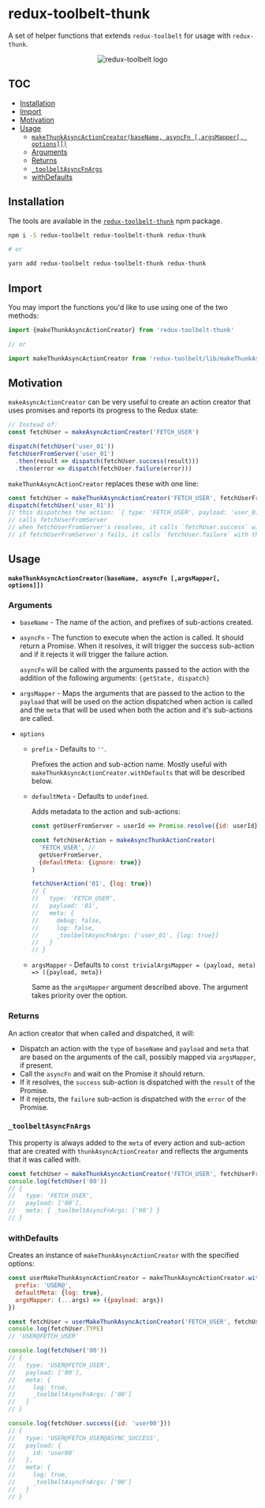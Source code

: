 # redux-toolbelt-thunk

A set of helper functions that extends `redux-toolbelt` for usage with `redux-thunk`.

<p align="center">
  <img align="center" src="https://raw.githubusercontent.com/welldone-software/redux-toolbelt/master/redux-toolbelt-logo.png" alt="redux-toolbelt logo"/>
</p>

## TOC

<!-- toc -->

- [Installation](#installation)
- [Import](#import)
- [Motivation](#motivation)
- [Usage](#usage)
    + [`makeThunkAsyncActionCreator(baseName, asyncFn [,argsMapper[, options]])`](#makethunkasyncactioncreatorbasename-asyncfn-argsmapper-options)
  * [Arguments](#arguments)
  * [Returns](#returns)
  * [`_toolbeltAsyncFnArgs`](#_toolbeltasyncfnargs)
  * [withDefaults](#withdefaults)

<!-- tocstop -->

## Installation
The tools are available in the [`redux-toolbelt-thunk`](https://www.npmjs.com/package/redux-toolbelt-thunk) npm package.
```sh
npm i -S redux-toolbelt redux-toolbelt-thunk redux-thunk

# or

yarn add redux-toolbelt redux-toolbelt-thunk redux-thunk
```

## Import
You may import the functions you'd like to use using one of the two methods:
```js
import {makeThunkAsyncActionCreator} from 'redux-toolbelt-thunk'

// or

import makeThunkAsyncActionCreator from 'redux-toolbelt/lib/makeThunkAsyncActionCreator'

```

## Motivation
`makeAsyncActionCreator` can be very useful to create an action creator that uses promises and reports its progress to the Redux state:
```js
// Instead of:
const fetchUser = makeAsyncActionCreator('FETCH_USER')

dispatch(fetchUser('user_01'))
fetchUserFromServer('user_01')
  .then(result => dispatch(fetchUser.success(result)))
  .then(error => dispatch(fetchUser.failure(error)))
```  

`makeThunkAsyncActionCreator` replaces these with one line:

```js
const fetchUser = makeThunkAsyncActionCreator('FETCH_USER', fetchUserFromServer)
dispatch(fetchUser('user_01'))
// this dispatches the action: `{ type: 'FETCH_USER', payload: 'user_01' }`
// calls fetchUserFromServer
// when fetchUserFromServer's resolves, it calls `fetchUser.success` with the result.
// if fetchUserFromServer's fails, it calls `fetchUser.failure` with the error.
```

## Usage
#### `makeThunkAsyncActionCreator(baseName, asyncFn [,argsMapper[, options]])`
### Arguments
* `baseName` - The name of the action, and prefixes of sub-actions created.
* `asyncFn` - The function to execute when the action is called. It should return a Promise. When it resolves, it will trigger the success sub-action and if it rejects it will trigger the failure action.

  `asyncFn` will be called with the arguments passed to the action with the addition of the following arguments: `{getState, dispatch}`
* `argsMapper` - Maps the arguments that are passed to the action to the `payload` that will be used on the action dispatched when action is called and the `meta` that will be used when both the action and it's sub-actions are called.
* `options`
  * `prefix` - Defaults to `''`.

    Prefixes the action and sub-action name. Mostly useful with `makeThunkAsyncActionCreator.withDefaults` that will be described below.
  * `defaultMeta` - Defaults to `undefined`.

    Adds metadata to the action and sub-actions:

    ```js
    const getUserFromServer = userId => Promise.resolve({id: userId})

    const fetchUserAction = makeAsyncThunkActionCreator(
      'FETCH_USER', //
      getUserFromServer,
      {defaultMeta: {ignore: true}}
    )

    fetchUserAction('01', {log: true})
    // {
    //   type: 'FETCH_USER',
    //   payload: '01',
    //   meta: {
    //     debug: false,
    //     log: false,
    //     _toolbeltAsyncFnArgs: ['user_01', {log: true}]
    //   }
    // }
    ```
  * `argsMapper` - Defaults to `const trivialArgsMapper = (payload, meta) => ({payload, meta})`

    Same as the `argsMapper` argument described above. The argument takes priority over the option.

### Returns
An action creator that when called and dispatched, it will:

* Dispatch an action with the `type` of `baseName` and `payload` and `meta` that are based on the arguments of the call, possibly mapped via `argsMapper`, if present.
* Call the `asyncFn` and wait on the Promise it should return.
* If it resolves, the `success` sub-action is dispatched with the `result` of the Promise.
* If it rejects, the `failure` sub-action is dispatched with the `error` of the Promise.

### `_toolbeltAsyncFnArgs`
This property is always added to the `meta` of every action and sub-action that are created with `thunkAsyncActionCreator` and reflects the arguments that it was called with.

```js
const fetchUser = makeThunkAsyncActionCreator('FETCH_USER', fetchUserFromServer)
console.log(fetchUser('00'))
// {
//   type: 'FETCH_USER',
//   payload: ['00'],
//   meta: { _toolbeltAsyncFnArgs: ['00'] }
// }
```

### withDefaults
Creates an instance of `makeThunkAsyncActionCreator` with the specified options:

```js
const userMakeThunkAsyncActionCreator = makeThunkAsyncActionCreator.withDefaults({
  prefix: 'USER@',
  defaultMeta: {log: true},
  argsMapper: (...args) => ({payload: args})
})

const fetchUser = userMakeThunkAsyncActionCreator('FETCH_USER', fetchUserFromServer)
console.log(fetchUser.TYPE)
// 'USER@FETCH_USER'

console.log(fetchUser('00'))
// {
//   type: 'USER@FETCH_USER',
//   payload: ['00'],
//   meta: {
//     log: true,
//     _toolbeltAsyncFnArgs: ['00']
//   }
// }

console.log(fetchUser.success({id: 'user00'}))
// {
//   type: 'USER@FETCH_USER@ASYNC_SUCCESS',
//   payload: {
//     id: 'user00'
//   },
//   meta: {
//     log: true,
//     _toolbeltAsyncFnArgs: ['00']
//   }
// }
```
